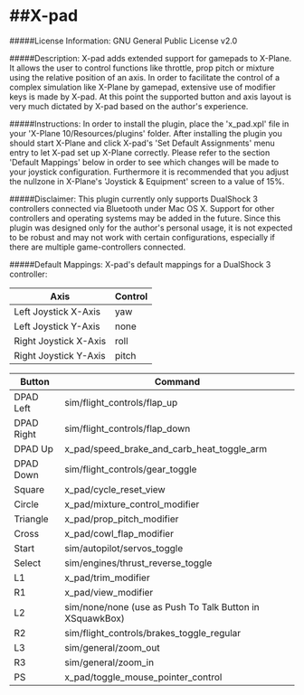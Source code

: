 ##X-pad
=====

#####License Information:
GNU General Public License v2.0

#####Description:
X-pad adds extended support for gamepads to X-Plane.
It allows the user to control functions like throttle, prop pitch or mixture using the relative position of an axis.
In order to facilitate the control of a complex simulation like X-Plane by gamepad, extensive use of modifier keys is made by X-pad.
At this point the supported button and axis layout is very much dictated by X-pad based on the author's experience.

#####Instructions:
In order to install the plugin, place the 'x_pad.xpl' file in your 'X-Plane 10/Resources/plugins' folder.
After installing the plugin you should start X-Plane and click X-pad's 'Set Default Assignments' menu entry to let X-pad set up X-Plane correctly.
Please refer to the section 'Default Mappings' below in order to see which changes will be made to your joystick configuration.
Furthermore it is recommended that you adjust the nullzone in X-Plane's 'Joystick & Equipment' screen to a value of 15%.

#####Disclaimer:
This plugin currently only supports DualShock 3 controllers connected via Bluetooth under Mac OS X.
Support for other controllers and operating systems may be added in the future.
Since this plugin was designed only for the author's personal usage, it is not expected to be robust and may not work with certain configurations, especially if there are multiple game-controllers connected.

#####Default Mappings:
X-pad's default mappings for a DualShock 3 controller:

| Axis                  | Control |
| --------------------- | ------- |
| Left Joystick X-Axis  | yaw     |
| Left Joystick Y-Axis  | none    |
| Right Joystick X-Axis | roll    |
| Right Joystick Y-Axis | pitch   |

| Button     | Command                                                  |
| ---------- | -------------------------------------------------------- |
| DPAD Left  | sim/flight_controls/flap_up                              |
| DPAD Right | sim/flight_controls/flap_down                            |
| DPAD Up    | x_pad/speed_brake_and_carb_heat_toggle_arm               |
| DPAD Down  | sim/flight_controls/gear_toggle                          |
| Square     | x_pad/cycle_reset_view                                         |
| Circle     | x_pad/mixture_control_modifier                           |
| Triangle   | x_pad/prop_pitch_modifier                                |
| Cross      | x_pad/cowl_flap_modifier                                 |
| Start      | sim/autopilot/servos_toggle                              | 
| Select     | sim/engines/thrust_reverse_toggle                        |
| L1         | x_pad/trim_modifier                                      |
| R1         | x_pad/view_modifier                                      |
| L2         | sim/none/none (use as Push To Talk Button in XSquawkBox) |
| R2         | sim/flight_controls/brakes_toggle_regular                |
| L3         | sim/general/zoom_out                                     |
| R3         | sim/general/zoom_in                                      |
| PS         | x_pad/toggle_mouse_pointer_control                       |
